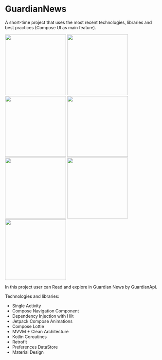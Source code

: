 # GuardianNews
A short-time project that uses the most recent technologies, libraries and best practices (Compose UI as main feature).
<p align="left">
<img src="https://user-images.githubusercontent.com/42576835/232209739-52e73e96-1a2a-45b7-96b0-c0d3e0ec0d29.jpg" width="200">
<img src="https://user-images.githubusercontent.com/42576835/232209179-6912d64f-440c-4945-8472-abe27dc21bd7.jpg" width="200">
<img src="https://user-images.githubusercontent.com/42576835/232209452-c1d1b816-c754-419d-9d01-de1438d89199.jpg" width="200">
<img src="https://user-images.githubusercontent.com/42576835/232209449-5475b6c5-3c85-40e5-8ce7-73b0ddd245b0.jpg" width="200">
<img src="https://user-images.githubusercontent.com/42576835/232209458-6e8f0c18-1d55-44cb-94ad-518499496d3f.jpg" width="200">
<img src="https://user-images.githubusercontent.com/42576835/232209474-eae71d69-4c78-4d9c-abf0-8a7c7b3ba23a.jpg" width="200">
<img src="https://user-images.githubusercontent.com/42576835/232209454-a7e1753a-7bda-4333-aa60-67d46632beea.jpg" width="200">
</p>

In this project user can Read and explore in  Guardian News by GuardianApi.

Technologies and libraries:
- Single Activity
- Compose Navigation Component
- Dependency Injection with Hilt
- Jetpack Compose Animations
- Compose Lottie
- MVVM + Clean Architecture
- Kotlin Coroutines
- Retrofit
- Preferences DataStore
- Material Design
